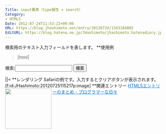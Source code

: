 ```yaml
---
Title: input要素（type属性 = search）
Category:
- HTML5
Date: 2012-07-24T11:53:22+09:00
URL: https://blog.jhashimoto.net/entry/20120724/1343184802
EditURL: https://blog.hatena.ne.jp/JHashimoto/jhashimoto.hatenadiary.jp/atom/entry/12921228815717255997
---
```


検索用のテキスト入力フィールドを表します。
**使用例
>|html|
<!DOCTYPE html>
<html lang="ja">
<head>
<title>Hello! HTML5></title>
<meta charset="UTF-8">
</head>
<body>
    <form action="hoge.cgi" method="post">
        <p>
            検索:<input type="search" id="word" />
            <input type="submit" value="検索" />
        </p>
    </form>
</body>
||<
**レンダリング
Safariの例です。入力するとクリアボタンが表示されます。
[f:id:JHashimoto:20120725115217p:image]
**関連エントリー
<a href="http://d.hatena.ne.jp/JHashimoto/20120518/1337642816" target="_blank" rel="nofollow"><img class="alignleft" align="left" border="0" src="http://capture.heartrails.com/150x130/shadow?http://d.hatena.ne.jp/JHashimoto/20120518/1337642816" alt="" width="150" height="130" /></a><a style="color:#0070C5;" href="http://d.hatena.ne.jp/JHashimoto/20120518/1337642816" target="_blank" rel="nofollow">HTML5エントリーのまとめ - プログラマーな日々</a><a href="http://b.hatena.ne.jp/entry/http://d.hatena.ne.jp/JHashimoto/20120518/1337642816" target="_blank"><img border="0" src="http://b.hatena.ne.jp/entry/image/http://d.hatena.ne.jp/JHashimoto/20120518/1337642816" alt="" /></a><br style="clear:both;" />
